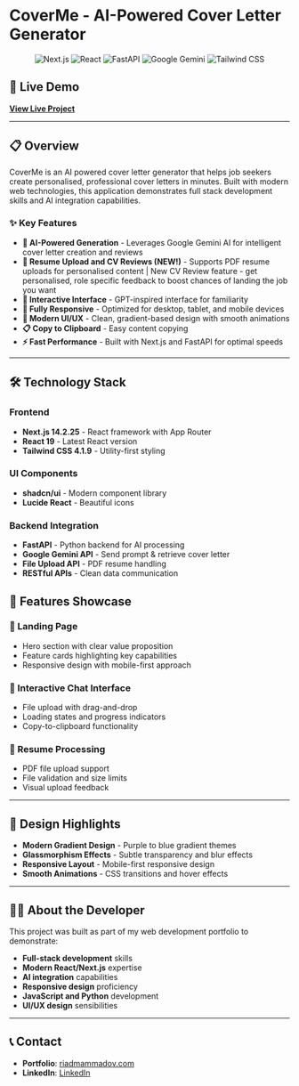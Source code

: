 # CoverMe - AI-Powered Cover Letter Generator

<div align="center">
  <img src="https://img.shields.io/badge/Next.js-14.2.25-black?style=for-the-badge&logo=next.js&logoColor=white" alt="Next.js" />
  <img src="https://img.shields.io/badge/React-19-61DAFB?style=for-the-badge&logo=react&logoColor=black" alt="React" />
  <img src="https://img.shields.io/badge/FastAPI-1094F6?style=for-the-badge&logo=fastapi&logoColor=white" alt="FastAPI" />
  <img src="https://img.shields.io/badge/Google%20Gemini-4285F4?style=for-the-badge&logo=google&logoColor=white" alt="Google Gemini" />
  <img src="https://img.shields.io/badge/Tailwind_CSS-4.1.9-38B2AC?style=for-the-badge&logo=tailwind-css&logoColor=white" alt="Tailwind CSS" />
</div>

## 🚀 Live Demo

**[View Live Project](https://ai-cover-letter-generator-khaki.vercel.app)**

---

## 📋 Overview

CoverMe is an AI powered cover letter generator that helps job seekers create personalised, professional cover letters in minutes. Built with modern web technologies, this application demonstrates full stack development skills and AI integration capabilities.

### ✨ Key Features

- **🤖 AI-Powered Generation** - Leverages Google Gemini AI for intelligent cover letter creation and reviews
- **📄 Resume Upload and CV Reviews (NEW!)** - Supports PDF resume uploads for personalised content | New CV Review feature - get personalised, role specific feedback to boost chances of landing the job you want
- **💬 Interactive Interface** - GPT-inspired interface for familiarity
- **📱 Fully Responsive** - Optimized for desktop, tablet, and mobile devices
- **🎨 Modern UI/UX** - Clean, gradient-based design with smooth animations
- **📋 Copy to Clipboard** - Easy content copying
- **⚡ Fast Performance** - Built with Next.js and FastAPI for optimal speeds

---

## 🛠️ Technology Stack

### Frontend

- **Next.js 14.2.25** - React framework with App Router
- **React 19** - Latest React version
- **Tailwind CSS 4.1.9** - Utility-first styling

### UI Components

- **shadcn/ui** - Modern component library
- **Lucide React** - Beautiful icons

### Backend Integration

- **FastAPI** - Python backend for AI processing
- **Google Gemini API** - Send prompt & retrieve cover letter
- **File Upload API** - PDF resume handling
- **RESTful APIs** - Clean data communication

## 📱 Features Showcase

### 🎯 Landing Page

- Hero section with clear value proposition
- Feature cards highlighting key capabilities
- Responsive design with mobile-first approach

### 💬 Interactive Chat Interface

- File upload with drag-and-drop
- Loading states and progress indicators
- Copy-to-clipboard functionality

### 📄 Resume Processing

- PDF file upload support
- File validation and size limits
- Visual upload feedback

---

## 🎨 Design Highlights

- **Modern Gradient Design** - Purple to blue gradient themes
- **Glassmorphism Effects** - Subtle transparency and blur effects
- **Responsive Layout** - Mobile-first responsive design
- **Smooth Animations** - CSS transitions and hover effects

---

## 👨‍💻 About the Developer

This project was built as part of my web development portfolio to demonstrate:

- **Full-stack development** skills
- **Modern React/Next.js** expertise
- **AI integration** capabilities
- **Responsive design** proficiency
- **JavaScript and Python** development
- **UI/UX design** sensibilities

---

## 📞 Contact

- **Portfolio**: [riadmammadov.com](https://riadmammadov.co.uk)
- **LinkedIn**: [LinkedIn](www.linkedin.com/in/riadmammadov)
